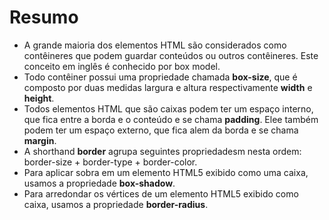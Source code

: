 # Resumo

- A grande maioria dos elementos HTML são considerados como contêineres que podem guardar conteúdos ou outros contêineres. Este conceito em inglês é conhecido por box model.
- Todo contêiner possui uma propriedade chamada **box-size**, que é composto por duas medidas largura e altura respectivamente **width** e **height**.
- Todos elementos HTML que são caixas podem ter um espaço interno, que fica entre a borda e o conteúdo e se chama **padding**. Elee também podem ter um espaço externo, que fica alem da borda e se chama **margin**.
- A shorthand **border** agrupa seguintes propriedadesm nesta ordem: border-size + border-type + border-color.
- Para aplicar sobra em um elemento HTML5 exibido como uma caixa, usamos a propriedade **box-shadow**.
- Para arredondar os vértices de um elemento HTML5 exibido como caixa, usamos a propriedade **border-radius**.